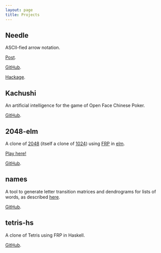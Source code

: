 ```yaml
---
layout: page
title: Projects
---
```


## Needle

ASCII-fied arrow notation.

[Post](http://scrambledeggsontoast.github.io/2014/09/28/needle-announce/).

[GitHub](https://github.com/ScrambledEggsOnToast/needle).

[Hackage](http://hackage.haskell.org/package/needle).

## Kachushi

An artificial intelligence for the game of Open Face Chinese Poker.

[GitHub](https://github.com/ScrambledEggsOnToast/Kachushi).

## 2048-elm

A clone of [2048](https://github.com/gabrielecirulli/2048) (itself a clone of [1024](https://play.google.com/store/apps/details?id=com.veewo.a1024)) using [FRP](http://en.wikipedia.org/wiki/Functional_reactive_programming) in [elm](http://elm-lang.org/).

[Play here!](http://scrambledeggsontoast.github.io/2048-elm/build/)

[GitHub](https://github.com/ScrambledEggsOnToast/2048-elm).

## names

A tool to generate letter transition matrices and dendrograms for lists of words, as described [here](http://scrambledeggsontoast.github.io/2014/09/18/dabbling-computational-linguistics/).

[GitHub](https://github.com/ScrambledEggsOnToast/names).

## tetris-hs

A clone of Tetris using FRP in Haskell.

[GitHub](https://github.com/ScrambledEggsOnToast/tetris-hs).
